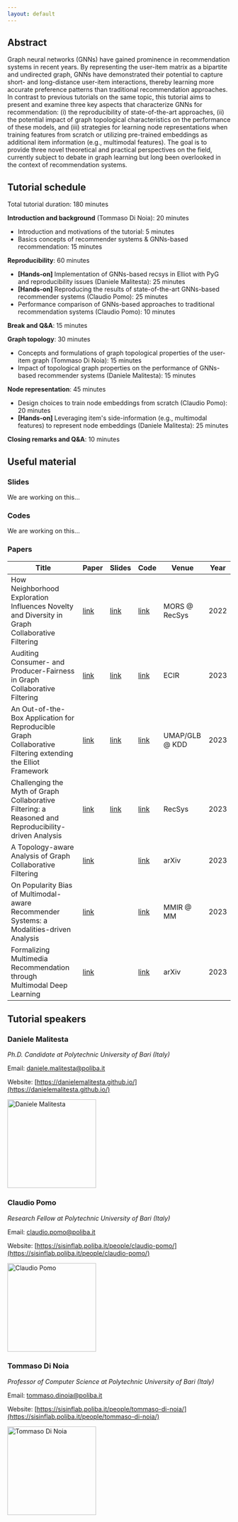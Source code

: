 ```yaml
---
layout: default
---
```


## Abstract

Graph neural networks (GNNs) have gained prominence in recommendation systems in recent years. By representing the user-item matrix as a bipartite and undirected graph, GNNs have demonstrated their potential to capture short- and long-distance user-item interactions, thereby learning more accurate preference patterns than traditional recommendation approaches. In contrast to previous tutorials on the same topic, this tutorial aims to present and examine three key aspects that characterize GNNs for recommendation: (i) the reproducibility of state-of-the-art approaches, (ii) the potential impact of graph topological characteristics on the performance of these models, and (iii) strategies for learning node representations when training features from scratch or utilizing pre-trained embeddings as additional item information (e.g., multimodal features). The goal is to provide three novel theoretical and practical perspectives on the field, currently subject to debate in graph learning but long been overlooked in the context of recommendation systems.

## Tutorial schedule

Total tutorial duration: 180 minutes

**Introduction and background** (Tommaso Di Noia): 20 minutes

+ Introduction and motivations of the tutorial: 5 minutes
+ Basics concepts of recommender systems & GNNs-based recommendation: 15 minutes

**Reproducibility**: 60 minutes

+ **[Hands-on]** Implementation of GNNs-based recsys in Elliot with PyG and reproducibility issues (Daniele Malitesta): 25 minutes
+ **[Hands-on]** Reproducing the results of state-of-the-art GNNs-based recommender systems (Claudio Pomo): 25 minutes
+ Performance comparison of GNNs-based approaches to traditional recommendation systems (Claudio Pomo): 10 minutes

**Break and Q&A**: 15 minutes

**Graph topology**: 30 minutes

+ Concepts and formulations of graph topological properties of the user-item graph (Tommaso Di Noia): 15 minutes
+ Impact of topological graph properties on the performance of GNNs-based recommender systems (Daniele Malitesta): 15 minutes

**Node representation**: 45 minutes

+ Design choices to train node embeddings from scratch (Claudio Pomo): 20 minutes
+ **[Hands-on]** Leveraging item's side-information (e.g., multimodal features) to represent node embeddings (Daniele Malitesta): 25 minutes

**Closing remarks and Q&A**: 10 minutes

## Useful material

### Slides

We are working on this...

### Codes

We are working on this...

### Papers

| Title | Paper                                                                                                                                                                                     | Slides                                                                                     | Code                                                           | Venue     | Year |
|---|-------------------------------------------------------------------------------------------------------------------------------------------------------------------------------------------|--------------------------------------------------------------------------------------------|----------------------------------------------------------------|----------|------|
| How Neighborhood Exploration Influences Novelty and Diversity in Graph Collaborative Filtering | [link](https://ceur-ws.org/Vol-3268/paper7.pdf)                                                                                                                                           | [link](https://drive.google.com/file/d/1oTLRPdW2DhY9WvPDYZmUVrvgvvcyd6n7/view?usp=sharing) | [link](https://github.com/sisinflab/Novelty-Diversity-Graph)   | MORS @ RecSys  | 2022 |
| Auditing Consumer- and Producer-Fairness in Graph Collaborative Filtering | [link](https://www.researchgate.net/publication/366200699_Auditing_Consumer-_and_Producer-Fairness_in_Graph_Collaborative_Filtering)                                                      | [link](https://drive.google.com/file/d/1EmxrMplPd96Pkm3MFQm_0OXdaKi3pkNW/view?usp=sharing) | [link](https://github.com/sisinflab/ECIR2023-Graph-CF)         | ECIR           | 2023 |
| An Out-of-the-Box Application for Reproducible Graph Collaborative Filtering extending the Elliot Framework | [link](https://graph-learning-benchmarks.github.io/assets/papers/glb2023/An_Out_of_the_Box_Application_for_Reproducible_Graph_Collaborative_Filtering_extending_the_Elliot_Framework.pdf) | [link](https://drive.google.com/file/d/1xd053ZUXyWQK2rIkI86AU3edorvYEPMK/view?usp=sharing) | [link](https://github.com/sisinflab/Graph-Demo)                | UMAP/GLB @ KDD | 2023 |
| Challenging the Myth of Graph Collaborative Filtering: a Reasoned and Reproducibility-driven Analysis | [link](https://arxiv.org/pdf/2308.00404.pdf)                                                                                                                                              | [link](https://www.slideshare.net/DanieleMalitesta/recsys2023-challenging-the-myth-of-graph-collaborative-filtering-a-reasoned-and-reproducibilitydriven-analysis)                                                                                | [link](https://github.com/sisinflab/Graph-RSs-Reproducibility) | RecSys         | 2023 |
| A Topology-aware Analysis of Graph Collaborative Filtering | [link](https://arxiv.org/pdf/2308.10778v1.pdf)                                                                                                                                            |                                                                                        | [link](https://github.com/sisinflab/Graph-Characteristics)     | arXiv          | 2023 |
| On Popularity Bias of Multimodal-aware Recommender Systems: a Modalities-driven Analysis | [link](https://arxiv.org/pdf/2308.12911.pdf)                                                                                                                                              |                                                                                       | [link](https://github.com/sisinflab/MultiMod-Popularity-Bias)  | MMIR @ MM      | 2023 |
| Formalizing Multimedia Recommendation through Multimodal Deep Learning | [link](https://arxiv.org/pdf/2309.05273.pdf)                                                                                                                                                                                  |                                                                                     | [link](https://github.com/sisinflab/Formal-MultiMod-Rec)                                                       | arXiv          | 2023 |

## Tutorial speakers

### Daniele Malitesta

_Ph.D. Candidate at Polytechnic University of Bari (Italy)_

Email: [daniele.malitesta@poliba.it](mailto:daniele.malitesta@poliba.it)

Website: [https://danielemalitesta.github.io/](https://danielemalitesta.github.io/)

<img src="https://danielemalitesta.github.io/images/profilo_new.jpeg" alt="Daniele Malitesta"  width="200"/>

### Claudio Pomo

_Research Fellow at Polytechnic University of Bari (Italy)_

Email: [claudio.pomo@poliba.it](mailto:claudio.pomo@poliba.it)

Website: [https://sisinflab.poliba.it/people/claudio-pomo/](https://sisinflab.poliba.it/people/claudio-pomo/)

<img src="https://sisinflab.poliba.it/wp-content/uploads/2020/07/image2-1197215127-scaled.jpg" alt="Claudio Pomo"  width="200"/>

### Tommaso Di Noia

_Professor of Computer Science at Polytechnic University of Bari (Italy)_

Email: [tommaso.dinoia@poliba.it](mailto:tommaso.dinoia@poliba.it)

Website: [https://sisinflab.poliba.it/people/tommaso-di-noia/](https://sisinflab.poliba.it/people/tommaso-di-noia/)

<img src="https://sisinflab.poliba.it/wp-content/uploads/2020/07/t_dinoia-506699224-315x270.png" alt="Tommaso Di Noia"  width="200" />